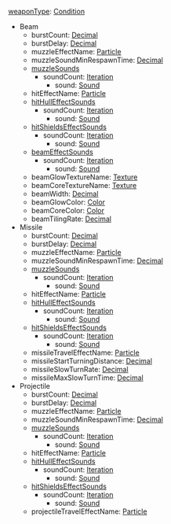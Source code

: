 
[weaponType](VanillaweaponType.md): [Condition](Condition.md)
  * Beam
    * burstCount: [Decimal](Decimal.md)
    * burstDelay: [Decimal](Decimal.md)
    * muzzleEffectName: [Particle](Particle.md)
    * muzzleSoundMinRespawnTime: [Decimal](Decimal.md)
    * [muzzleSounds](VanillamuzzleSounds.md)
      * soundCount: [Iteration](Iteration.md)
        * sound: [Sound](Sound.md)
    * hitEffectName: [Particle](Particle.md)
    * [hitHullEffectSounds](VanillahitHullEffectSounds.md)
      * soundCount: [Iteration](Iteration.md)
        * sound: [Sound](Sound.md)
    * [hitShieldsEffectSounds](VanillahitShieldsEffectSounds.md)
      * soundCount: [Iteration](Iteration.md)
        * sound: [Sound](Sound.md)
    * [beamEffectSounds](VanillabeamEffectSounds.md)
      * soundCount: [Iteration](Iteration.md)
        * sound: [Sound](Sound.md)
    * beamGlowTextureName: [Texture](Texture.md)
    * beamCoreTextureName: [Texture](Texture.md)
    * beamWidth: [Decimal](Decimal.md)
    * beamGlowColor: [Color](Color.md)
    * beamCoreColor: [Color](Color.md)
    * beamTilingRate: [Decimal](Decimal.md)
  * Missile
    * burstCount: [Decimal](Decimal.md)
    * burstDelay: [Decimal](Decimal.md)
    * muzzleEffectName: [Particle](Particle.md)
    * muzzleSoundMinRespawnTime: [Decimal](Decimal.md)
    * [muzzleSounds](VanillamuzzleSounds.md)
      * soundCount: [Iteration](Iteration.md)
        * sound: [Sound](Sound.md)
    * hitEffectName: [Particle](Particle.md)
    * [hitHullEffectSounds](VanillahitHullEffectSounds.md)
      * soundCount: [Iteration](Iteration.md)
        * sound: [Sound](Sound.md)
    * [hitShieldsEffectSounds](VanillahitShieldsEffectSounds.md)
      * soundCount: [Iteration](Iteration.md)
        * sound: [Sound](Sound.md)
    * missileTravelEffectName: [Particle](Particle.md)
    * missileStartTurningDistance: [Decimal](Decimal.md)
    * missileSlowTurnRate: [Decimal](Decimal.md)
    * missileMaxSlowTurnTime: [Decimal](Decimal.md)
  * Projectile
    * burstCount: [Decimal](Decimal.md)
    * burstDelay: [Decimal](Decimal.md)
    * muzzleEffectName: [Particle](Particle.md)
    * muzzleSoundMinRespawnTime: [Decimal](Decimal.md)
    * [muzzleSounds](VanillamuzzleSounds.md)
      * soundCount: [Iteration](Iteration.md)
        * sound: [Sound](Sound.md)
    * hitEffectName: [Particle](Particle.md)
    * [hitHullEffectSounds](VanillahitHullEffectSounds.md)
      * soundCount: [Iteration](Iteration.md)
        * sound: [Sound](Sound.md)
    * [hitShieldsEffectSounds](VanillahitShieldsEffectSounds.md)
      * soundCount: [Iteration](Iteration.md)
        * sound: [Sound](Sound.md)
    * projectileTravelEffectName: [Particle](Particle.md)